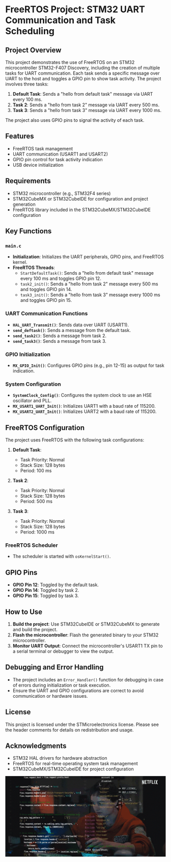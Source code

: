 # FreeRTOS Project: STM32 UART Communication and Task Scheduling

## Project Overview

This project demonstrates the use of FreeRTOS on an STM32 microcontroller STM32-F407 Discovery, including the creation of multiple tasks for UART communication. Each task sends a specific message over UART to the host and toggles a GPIO pin to show task activity. The project involves three tasks:

1. **Default Task**: Sends a "hello from default task" message via UART every 100 ms.
2. **Task 2**: Sends a "hello from task 2" message via UART every 500 ms.
3. **Task 3**: Sends a "hello from task 3" message via UART every 1000 ms.

The project also uses GPIO pins to signal the activity of each task.

## Features

- FreeRTOS task management
- UART communication (USART1 and USART2)
- GPIO pin control for task activity indication
- USB device initialization

## Requirements

- STM32 microcontroller (e.g., STM32F4 series)
- STM32CubeMX or STM32CubeIDE for configuration and project generation
- FreeRTOS library included in the STM32CubeMX/STM32CubeIDE configuration



## Key Functions

### `main.c`
- **Initialization**: Initializes the UART peripherals, GPIO pins, and FreeRTOS kernel.
- **FreeRTOS Threads**:
  - `StartDefaultTask()`: Sends a "hello from default task" message every 100 ms and toggles GPIO pin 12.
  - `task2_init()`: Sends a "hello from task 2" message every 500 ms and toggles GPIO pin 14.
  - `task3_init()`: Sends a "hello from task 3" message every 1000 ms and toggles GPIO pin 15.

### UART Communication Functions
- **`HAL_UART_Transmit()`**: Sends data over UART (USART1).
- **`send_deftask()`**: Sends a message from the default task.
- **`send_task2()`**: Sends a message from task 2.
- **`send_task3()`**: Sends a message from task 3.

### GPIO Initialization
- **`MX_GPIO_Init()`**: Configures GPIO pins (e.g., pin 12-15) as output for task indication.

### System Configuration
- **`SystemClock_Config()`**: Configures the system clock to use an HSE oscillator and PLL.
- **`MX_USART1_UART_Init()`**: Initializes UART1 with a baud rate of 115200.
- **`MX_USART2_UART_Init()`**: Initializes UART2 with a baud rate of 115200.

## FreeRTOS Configuration

The project uses FreeRTOS with the following task configurations:

1. **Default Task**: 
   - Task Priority: Normal
   - Stack Size: 128 bytes
   - Period: 100 ms

2. **Task 2**:
   - Task Priority: Normal
   - Stack Size: 128 bytes
   - Period: 500 ms

3. **Task 3**:
   - Task Priority: Normal
   - Stack Size: 128 bytes
   - Period: 1000 ms

### FreeRTOS Scheduler
- The scheduler is started with `osKernelStart()`.

## GPIO Pins
- **GPIO Pin 12**: Toggled by the default task.
- **GPIO Pin 14**: Toggled by task 2.
- **GPIO Pin 15**: Toggled by task 3.

## How to Use

1. **Build the project**: Use STM32CubeIDE or STM32CubeMX to generate and build the project.
2. **Flash the microcontroller**: Flash the generated binary to your STM32 microcontroller.
3. **Monitor UART Output**: Connect the microcontroller's USART1 TX pin to a serial terminal or debugger to view the output.

## Debugging and Error Handling

- The project includes an `Error_Handler()` function for debugging in case of errors during initialization or task execution.
- Ensure the UART and GPIO configurations are correct to avoid communication or hardware issues.

## License

This project is licensed under the STMicroelectronics license. Please see the header comments for details on redistribution and usage.

## Acknowledgments

- STM32 HAL drivers for hardware abstraction
- FreeRTOS for real-time operating system task management
- STM32CubeMX/STM32CubeIDE for project configuration

![3D Character Animation](tenor.gif)
